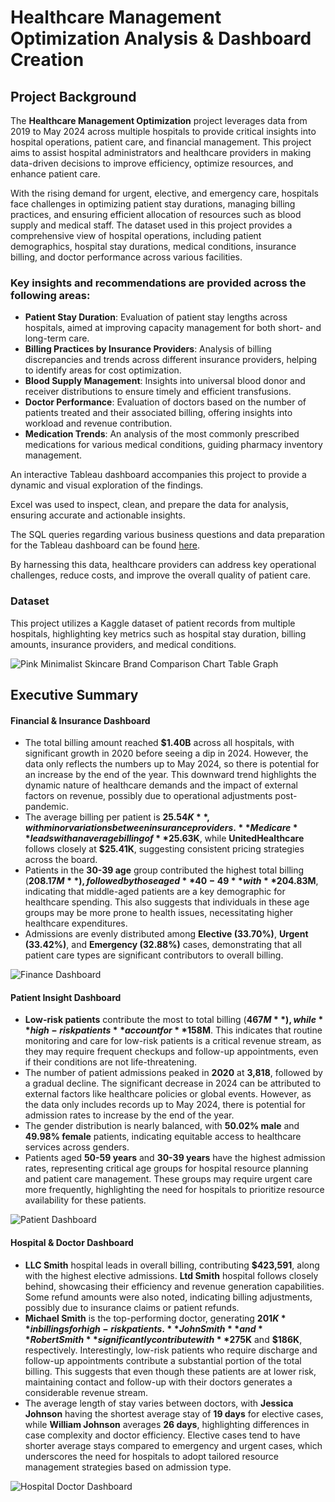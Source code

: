 # Healthcare Management Optimization Analysis & Dashboard Creation

## Project Background

The **Healthcare Management Optimization** project leverages data from 2019 to May 2024 across multiple hospitals to provide critical insights into hospital operations, patient care, and financial management. This project aims to assist hospital administrators and healthcare providers in making data-driven decisions to improve efficiency, optimize resources, and enhance patient care.

With the rising demand for urgent, elective, and emergency care, hospitals face challenges in optimizing patient stay durations, managing billing practices, and ensuring efficient allocation of resources such as blood supply and medical staff. The dataset used in this project provides a comprehensive view of hospital operations, including patient demographics, hospital stay durations, medical conditions, insurance billing, and doctor performance across various facilities.

### Key insights and recommendations are provided across the following areas:

- **Patient Stay Duration**: Evaluation of patient stay lengths across hospitals, aimed at improving capacity management for both short- and long-term care.
- **Billing Practices by Insurance Providers**: Analysis of billing discrepancies and trends across different insurance providers, helping to identify areas for cost optimization.
- **Blood Supply Management**: Insights into universal blood donor and receiver distributions to ensure timely and efficient transfusions.
- **Doctor Performance**: Evaluation of doctors based on the number of patients treated and their associated billing, offering insights into workload and revenue contribution.
- **Medication Trends**: An analysis of the most commonly prescribed medications for various medical conditions, guiding pharmacy inventory management.

An interactive Tableau dashboard accompanies this project to provide a dynamic and visual exploration of the findings. 

Excel was used to inspect, clean, and prepare the data for analysis, ensuring accurate and actionable insights.

The SQL queries regarding various business questions and data preparation for the Tableau dashboard can be found [here](#).

By harnessing this data, healthcare providers can address key operational challenges, reduce costs, and improve the overall quality of patient care.

### Dataset

This project utilizes a Kaggle dataset of patient records from multiple hospitals, highlighting key metrics such as hospital stay duration, billing amounts, insurance providers, and medical conditions. 

![Pink Minimalist Skincare Brand Comparison Chart Table Graph](https://github.com/user-attachments/assets/fc34944f-7c55-4d34-bced-1568391f0fc8)

## Executive Summary

#### Financial & Insurance Dashboard

- The total billing amount reached **$1.40B** across all hospitals, with significant growth in 2020 before seeing a dip in 2024. However, the data only reflects the numbers up to May 2024, so there is potential for an increase by the end of the year. This downward trend highlights the dynamic nature of healthcare demands and the impact of external factors on revenue, possibly due to operational adjustments post-pandemic.
- The average billing per patient is **$25.54K**, with minor variations between insurance providers. **Medicare** leads with an average billing of **$25.63K**, while **UnitedHealthcare** follows closely at **$25.41K**, suggesting consistent pricing strategies across the board.
- Patients in the **30-39 age** group contributed the highest total billing (**$208.17M**), followed by those aged **40-49** with **$204.83M**, indicating that middle-aged patients are a key demographic for healthcare spending. This also suggests that individuals in these age groups may be more prone to health issues, necessitating higher healthcare expenditures.
- Admissions are evenly distributed among **Elective (33.70%)**, **Urgent (33.42%)**, and **Emergency (32.88%)** cases, demonstrating that all patient care types are significant contributors to overall billing.

![Finance Dashboard](https://github.com/user-attachments/assets/ab543d23-8c41-45c8-a0d5-2c25fed833e9)

#### Patient Insight Dashboard

- **Low-risk patients** contribute the most to total billing (**$467M**), while **high-risk patients** account for **$158M**. This indicates that routine monitoring and care for low-risk patients is a critical revenue stream, as they may require frequent checkups and follow-up appointments, even if their conditions are not life-threatening.
- The number of patient admissions peaked in **2020** at **3,818**, followed by a gradual decline. The significant decrease in 2024 can be attributed to external factors like healthcare policies or global events. However, as the data only includes records up to May 2024, there is potential for admission rates to increase by the end of the year.
- The gender distribution is nearly balanced, with **50.02% male** and **49.98% female** patients, indicating equitable access to healthcare services across genders.
- Patients aged **50-59 years** and **30-39 years** have the highest admission rates, representing critical age groups for hospital resource planning and patient care management. These groups may require urgent care more frequently, highlighting the need for hospitals to prioritize resource availability for these patients.

![Patient Dashboard](https://github.com/user-attachments/assets/a0c933f1-387f-4a00-8231-086e0f1a9c9e)

#### Hospital & Doctor Dashboard

- **LLC Smith** hospital leads in overall billing, contributing **$423,591**, along with the highest elective admissions. **Ltd Smith** hospital follows closely behind, showcasing their efficiency and revenue generation capabilities. Some refund amounts were also noted, indicating billing adjustments, possibly due to insurance claims or patient refunds.
- **Michael Smith** is the top-performing doctor, generating **$201K** in billings for high-risk patients. **John Smith** and **Robert Smith** significantly contribute with **$275K** and **$186K**, respectively. Interestingly, low-risk patients who require discharge and follow-up appointments contribute a substantial portion of the total billing. This suggests that even though these patients are at lower risk, maintaining contact and follow-up with their doctors generates a considerable revenue stream.
- The average length of stay varies between doctors, with **Jessica Johnson** having the shortest average stay of **19 days** for elective cases, while **William Johnson** averages **26 days**, highlighting differences in case complexity and doctor efficiency. Elective cases tend to have shorter average stays compared to emergency and urgent cases, which underscores the need for hospitals to adopt tailored resource management strategies based on admission type.

![Hospital   Doctor Dashboard](https://github.com/user-attachments/assets/b43f48d1-dfd3-4bbf-9b60-13af6765ccad)

